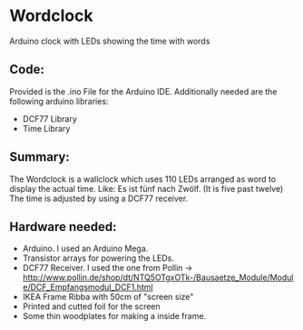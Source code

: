 # Wordclock
Arduino clock with LEDs showing the time with words

Code:
---------------
Provided is the .ino File for the Arduino IDE. Additionally needed are the following arduino libraries:
- DCF77 Library
- Time Library

Summary:
----------------
The Wordclock is a wallclock which uses 110 LEDs arranged as word to display the actual time.
Like:  Es ist fünf nach Zwölf.   (It is five past twelve)
The time is adjusted by using a DCF77 receiver.

Hardware needed:
-----------------
- Arduino. I used an Arduino Mega.
- Transistor arrays for powering the LEDs.
- DCF77 Receiver.  I used the one from Pollin -> http://www.pollin.de/shop/dt/NTQ5OTgxOTk-/Bausaetze_Module/Module/DCF_Empfangsmodul_DCF1.html
- IKEA Frame Ribba with 50cm of "screen size"
- Printed and cutted foil for the screen
- Some thin woodplates for making a inside frame.
